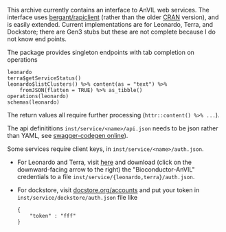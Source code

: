 This archive currently contains an interface to AnVIL web
services. The interface uses [bergant/rapiclient][7] (rather than the
older [CRAN][6] version), and is easily extended. Current
implementations are for Leonardo, Terra, and Dockstore; there are Gen3
stubs but these are not complete because I do not know end points.

The package provides singleton endpoints with tab completion on
operations

    leonardo
    terra$getServiceStatus()
    leonardo$listClusters() %>% content(as = "text") %>%
        fromJSON(flatten = TRUE) %>% as_tibble()
    operations(leonardo)
    schemas(leonardo)

The return values all require further processing (`httr::content() %>%
...`).

The api definititions `inst/service/<name>/api.json` needs to be json
rather than YAML, see [swagger-codegen online][3b]).

Some services require client keys, in
`inst/service/<name>/auth.json`.

- For Leonardo and Terra, visit [here][1] and download (click on the
  downward-facing arrow to the right) the "Bioconductor-AnVIL"
  credentials to a file `inst/service/{leonardo,terra}/auth.json`.

- For dockstore, visit [docstore.org/accounts][] and put your token in
  `inst/service/dockstore/auth.json` file like

    ```
    {
        "token" : "fff"
    }
    ```

[1]: https://console.cloud.google.com/apis/credentials?authuser=1&project=anvil-leo-dev
[3b]: http://editor.swagger.io/#/
[6]: https://cran.r-project.org/package=rapiclient
[7]: https://github.com/bergant/rapiclient
[docstore.org/accounts]: https://dockstore.org/accounts
